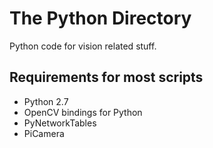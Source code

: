 The Python Directory
====================
Python code for vision related stuff.

Requirements for most scripts
-----------------------------
 * Python 2.7
 * OpenCV bindings for Python
 * PyNetworkTables
 * PiCamera
